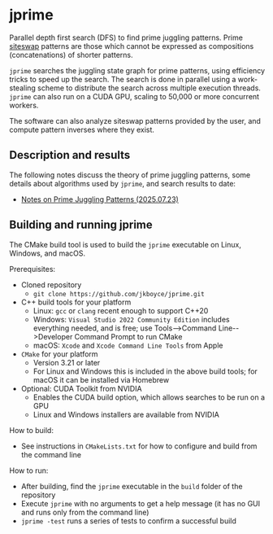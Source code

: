 # jprime
Parallel depth first search (DFS) to find prime juggling patterns. Prime [siteswap](https://en.wikipedia.org/wiki/Siteswap) patterns are those which cannot be expressed as compositions (concatenations) of shorter patterns.

`jprime` searches the juggling state graph for prime patterns, using efficiency tricks to speed up the search. The search is done in parallel using a work-stealing scheme to distribute the search across multiple execution threads. `jprime` can also run on a CUDA GPU, scaling to 50,000 or more concurrent workers.

The software can also analyze siteswap patterns provided by the user, and compute pattern inverses where they exist.

## Description and results

The following notes discuss the theory of prime juggling patterns, some details about algorithms used by `jprime`, and search results to date:

* [Notes on Prime Juggling Patterns (2025.07.23)](prime%20juggling_2025.pdf)

## Building and running jprime

The CMake build tool is used to build the `jprime` executable on Linux, Windows, and macOS.

Prerequisites:
* Cloned repository
  * `git clone https://github.com/jkboyce/jprime.git`
* C++ build tools for your platform
  * Linux: `gcc` or `clang` recent enough to support C++20
  * Windows: `Visual Studio 2022 Community Edition` includes everything needed, and is free; use Tools-->Command Line-->Developer Command Prompt to run CMake
  * macOS: `Xcode` and `Xcode Command Line Tools` from Apple
* `CMake` for your platform
  * Version 3.21 or later
  * For Linux and Windows this is included in the above build tools; for macOS it can be installed via Homebrew
* Optional: CUDA Toolkit from NVIDIA
  * Enables the CUDA build option, which allows searches to be run on a GPU
  * Linux and Windows installers are available from NVIDIA

How to build:
* See instructions in `CMakeLists.txt` for how to configure and build from the command line

How to run:
* After building, find the `jprime` executable in the `build` folder of the repository
* Execute `jprime` with no arguments to get a help message (it has no GUI and runs only from the command line)
* `jprime -test` runs a series of tests to confirm a successful build
